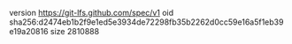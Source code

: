 version https://git-lfs.github.com/spec/v1
oid sha256:d2474eb1b2f9e1ed5e3934de72298fb35b2262d0cc59e16a5f1eb39e19a20816
size 2810888
